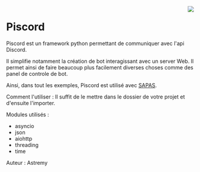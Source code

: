 <img src="https://discordapp.com/assets/e05ead6e6ebc08df9291738d0aa6986d.png" align="right" />

# Piscord

Piscord est un framework python permettant de communiquer avec l'api Discord.

Il simplifie notamment la création de bot interagissant avec un server Web.
Il permet ainsi de faire beaucoup plus facilement diverses choses comme des panel de controle de bot.

Ainsi, dans tout les exemples, Piscord est utilisé avec [SAPAS](https://github.com/Astremy/SAPAS).

Comment l'utiliser :
Il suffit de le mettre dans le dossier de votre projet et d'ensuite l'importer.

Modules utilisés :
- asyncio
- json
- aiohttp
- threading
- time

Auteur : Astremy

